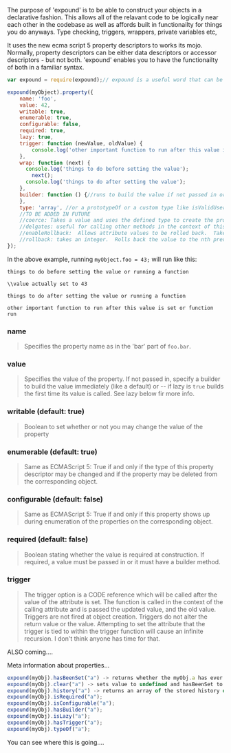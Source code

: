 The purpose of 'expound' is to be able to construct your objects in a declarative fashion.  This allows all of the relavant code to be logically near each other in the codebase as well as affords built in functionailty for things you do anyways.  Type checking, triggers, wrappers, private variables etc,

It uses the new ecma script 5 property descriptors to works its mojo.  Normally, property descriptors can be either data descriptors or accessor descriptors - but not both.  'expound' enables you to have the functionailty of both in a familiar syntax.

```javascript
var expound = require(expound);// expound is a useful word that can be used as either to define or describe.

expound(myObject).property({
	name: 'foo',
	value: 42,
	writable: true,
	enumerable: true,
	configurable: false,
	required: true,
	lazy: true,
	trigger: function (newValue, oldValue) {
		console.log('other important function to run after this value is set');
	},
	wrap: function (next) {
	  console.log('things to do before setting the value');
		next();
	  console.log('things to do after setting the value');
	},
	builder: function () {//runs to build the value if not passed in or, if lazy, on initial get
	},
	type: 'array', //or a prototypeOf or a custom type like isValidUser
	//TO BE ADDED IN FUTURE
	//coerce: Takes a value and uses the defined type to create the property.  for example, pass in the user ID, but have it auto and build the user object and store that in the property
	//delgates: useful for calling other methods in the context of this attribute
	//enableRollback:  Allows attribute values to be rolled back.  Takes integer (0++).  Zero means no rollback.  Keeps history up to value given. keyword 'forever' keeps indefinate history until you run out of memory...
	//rollback: takes an integer.  Rolls back the value to the nth previous version.  Fails if version doesn't exist.  enableRollback must be true.  Rollbacks will be wrapped and trigger.  Not available for functions.
});
```	  

In the above example, running `myObject.foo = 43;` will run like this:

```
things to do before setting the value or running a function

\\value actually set to 43

things to do after setting the value or running a function

other important function to run after this value is set or function run
```

### name
>Specifies the property name as in the 'bar' part of `foo.bar`.

### value
>Specifies the value of the property.  If not passed in, specify a builder to build the value immediately (like a default) or -- if lazy is `true` builds the first time its value is called.  See lazy below fir more info. 

### writable (default: true)
> Boolean to set whether or not you may change the value of the property

### enumerable (default: true)
> Same as ECMAScript 5: True if and only if the type of this property descriptor may be changed and if the property may be deleted from the corresponding object.

### configurable (default: false)
> Same as ECMAScript 5: True if and only if this property shows up during enumeration of the properties on the corresponding object.

### required (default: false)
> Boolean stating whether the value is required at construction.  If required, a value must be passed in or it must have a builder method.

### trigger
> The trigger option is a CODE reference which will be called after the value of the attribute is set. The function is called in the context of the calling attribute and is passed the updated value, and the old value.  Triggers are not fired at object creation. Triggers do not alter the return value or the value.  Attempting to set the attribute that the trigger is tied to within the trigger function will cause an infinite recursion.  I don't think anyone has time for that.

ALSO coming....

Meta information about properties...

```javascript
expound(myObj).hasBeenSet("a") -> returns whether the myObj.a has ever been set.;
expound(myObj).clear("a") -> sets value to undefined and hasBeenSet to false.;
expound(myObj).history("a") -> returns an array of the stored history of the properties values.;
expound(myObj).isRequired("a");
expound(myObj).isConfigurable("a");
expound(myObj).hasBuilder("a");
expound(myObj).isLazy("a");
expound(myObj).hasTrigger("a");
expound(myObj).typeOf("a");
```
You can see where this is going....





